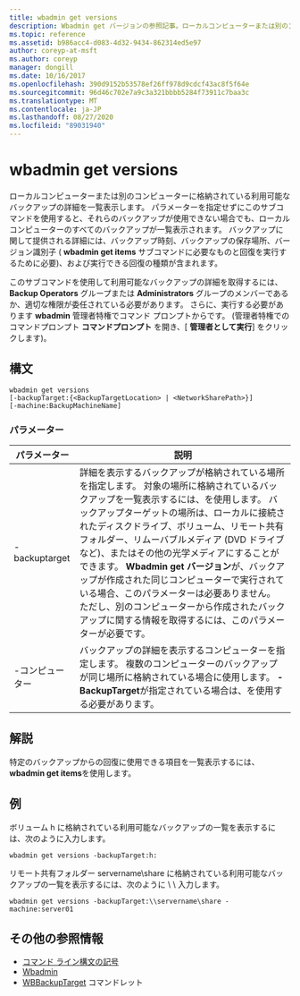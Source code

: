 ```yaml
---
title: wbadmin get versions
description: Wbadmin get バージョンの参照記事。ローカルコンピューターまたは別のコンピューターに格納されている利用可能なバックアップの詳細が表示されます。
ms.topic: reference
ms.assetid: b986acc4-d083-4d32-9434-862314ed5e97
author: coreyp-at-msft
ms.author: coreyp
manager: dongill
ms.date: 10/16/2017
ms.openlocfilehash: 390d9152b53578ef26ff978d9cdcf43ac8f5f64e
ms.sourcegitcommit: 96d46c702e7a9c3a321bbbb5284f73911c7baa3c
ms.translationtype: MT
ms.contentlocale: ja-JP
ms.lasthandoff: 08/27/2020
ms.locfileid: "89031940"
---
```

# <a name="wbadmin-get-versions"></a>wbadmin get versions



ローカルコンピューターまたは別のコンピューターに格納されている利用可能なバックアップの詳細を一覧表示します。 パラメーターを指定せずにこのサブコマンドを使用すると、それらのバックアップが使用できない場合でも、ローカルコンピューターのすべてのバックアップが一覧表示されます。 バックアップに関して提供される詳細には、バックアップ時刻、バックアップの保存場所、バージョン識別子 ( **wbadmin get items** サブコマンドに必要なものと回復を実行するために必要)、および実行できる回復の種類が含まれます。

このサブコマンドを使用して利用可能なバックアップの詳細を取得するには、 **Backup Operators** グループまたは **Administrators** グループのメンバーであるか、適切な権限が委任されている必要があります。 さらに、実行する必要があります **wbadmin** 管理者特権でコマンド プロンプトからです。 (管理者特権でのコマンドプロンプト **コマンドプロンプト** を開き、[ **管理者として実行**] をクリックします)。

## <a name="syntax"></a>構文

```
wbadmin get versions
[-backupTarget:{<BackupTargetLocation> | <NetworkSharePath>}]
[-machine:BackupMachineName]
```

### <a name="parameters"></a>パラメーター

|パラメーター|説明|
|---------|-----------|
|-backuptarget|詳細を表示するバックアップが格納されている場所を指定します。 対象の場所に格納されているバックアップを一覧表示するには、を使用します。 バックアップターゲットの場所は、ローカルに接続されたディスクドライブ、ボリューム、リモート共有フォルダー、リムーバブルメディア (DVD ドライブなど)、またはその他の光学メディアにすることができます。 **Wbadmin get バージョン**が、バックアップが作成された同じコンピューターで実行されている場合、このパラメーターは必要ありません。 ただし、別のコンピューターから作成されたバックアップに関する情報を取得するには、このパラメーターが必要です。|
|-コンピューター|バックアップの詳細を表示するコンピューターを指定します。 複数のコンピューターのバックアップが同じ場所に格納されている場合に使用します。 **-BackupTarget**が指定されている場合は、を使用する必要があります。|

## <a name="remarks"></a>解説

特定のバックアップからの回復に使用できる項目を一覧表示するには、 **wbadmin get items**を使用します。

## <a name="examples"></a>例

ボリューム h に格納されている利用可能なバックアップの一覧を表示するには、次のように入力します。
```
wbadmin get versions -backupTarget:h:
```
リモート共有フォルダー servername\share に格納されている利用可能なバックアップの一覧を表示するには、次のように \\ \\ 入力します。
```
wbadmin get versions -backupTarget:\\servername\share -machine:server01
```

## <a name="additional-references"></a>その他の参照情報

- [コマンド ライン構文の記号](command-line-syntax-key.md)
-   [Wbadmin](wbadmin.md)
-   [WBBackupTarget](/powershell/module/windowserverbackup/?view=winserver2012r2-ps) コマンドレット
